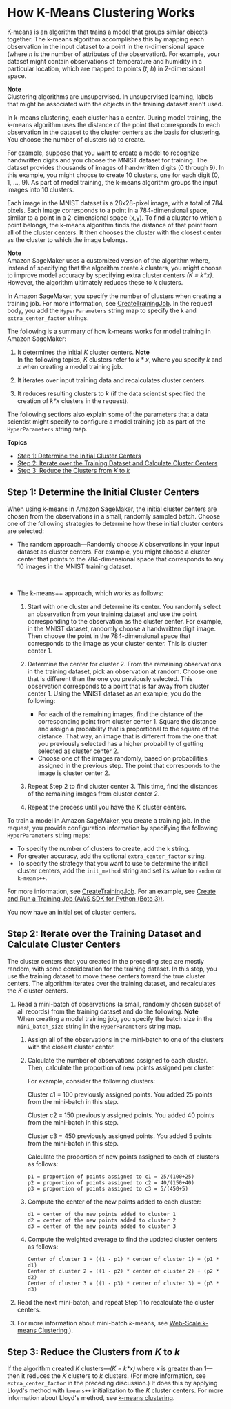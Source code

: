 # How K\-Means Clustering Works<a name="algo-kmeans-tech-notes"></a>

K\-means is an algorithm that trains a model that groups similar objects together\. The k\-means algorithm accomplishes this by mapping each observation in the input dataset to a point in the *n*\-dimensional space \(where *n* is the number of attributes of the observation\)\. For example, your dataset might contain observations of temperature and humidity in a particular location, which are mapped to points \(*t, h*\) in 2\-dimensional space\. 

**Note**  
Clustering algorithms are unsupervised\. In unsupervised learning, labels that might be associated with the objects in the training dataset aren't used\. 

In k\-means clustering, each cluster has a center\. During model training, the k\-means algorithm uses the distance of the point that corresponds to each observation in the dataset to the cluster centers as the basis for clustering\. You choose the number of clusters \(*k*\) to create\. 

For example, suppose that you want to create a model to recognize handwritten digits and you choose the MNIST dataset for training\. The dataset provides thousands of images of handwritten digits \(0 through 9\)\. In this example, you might choose to create 10 clusters, one for each digit \(0, 1, …, 9\)\. As part of model training, the k\-means algorithm groups the input images into 10 clusters\.

Each image in the MNIST dataset is a 28x28\-pixel image, with a total of 784 pixels\. Each image corresponds to a point in a 784\-dimensional space, similar to a point in a 2\-dimensional space \(x,y\)\. To find a cluster to which a point belongs, the k\-means algorithm finds the distance of that point from all of the cluster centers\. It then chooses the cluster with the closest center as the cluster to which the image belongs\. 

**Note**  
Amazon SageMaker uses a customized version of the algorithm where, instead of specifying that the algorithm create *k* clusters, you might choose to improve model accuracy by specifying extra cluster centers *\(K = k\*x\)*\. However, the algorithm ultimately reduces these to *k* clusters\.

In Amazon SageMaker, you specify the number of clusters when creating a training job\. For more information, see [CreateTrainingJob](API_CreateTrainingJob.md)\. In the request body, you add the `HyperParameters` string map to specify the `k` and `extra_center_factor` strings\.

The following is a summary of how k\-means works for model training in Amazon SageMaker:

1. It determines the initial *K* cluster centers\. 
**Note**  
In the following topics, *K* clusters refer to *k \* x*, where you specify *k* and *x* when creating a model training job\. 

1. It iterates over input training data and recalculates cluster centers\.

1. It reduces resulting clusters to *k* \(if the data scientist specified the creation of *k\*x* clusters in the request\)\. 

The following sections also explain some of the parameters that a data scientist might specify to configure a model training job as part of the `HyperParameters` string map\. 

**Topics**
+ [Step 1: Determine the Initial Cluster Centers](#kmeans-step1)
+ [Step 2: Iterate over the Training Dataset and Calculate Cluster Centers](#kmeans-step2)
+ [Step 3: Reduce the Clusters from *K* to *k*](#kmeans-step3)

## Step 1: Determine the Initial Cluster Centers<a name="kmeans-step1"></a>

When using k\-means in Amazon SageMaker, the initial cluster centers are chosen from the observations in a small, randomly sampled batch\. Choose one of the following strategies to determine how these initial cluster centers are selected:
+ The random approach—Randomly choose *K* observations in your input dataset as cluster centers\. For example, you might choose a cluster center that points to the 784\-dimensional space that corresponds to any 10 images in the MNIST training dataset\.

   
+ The k\-means\+\+ approach, which works as follows: 

  1. Start with one cluster and determine its center\. You randomly select an observation from your training dataset and use the point corresponding to the observation as the cluster center\. For example, in the MNIST dataset, randomly choose a handwritten digit image\. Then choose the point in the 784\-dimensional space that corresponds to the image as your cluster center\. This is cluster center 1\.

  1. Determine the center for cluster 2\. From the remaining observations in the training dataset, pick an observation at random\. Choose one that is different than the one you previously selected\. This observation corresponds to a point that is far away from cluster center 1\. Using the MNIST dataset as an example, you do the following:
     + For each of the remaining images, find the distance of the corresponding point from cluster center 1\. Square the distance and assign a probability that is proportional to the square of the distance\. That way, an image that is different from the one that you previously selected has a higher probability of getting selected as cluster center 2\. 
     + Choose one of the images randomly, based on probabilities assigned in the previous step\. The point that corresponds to the image is cluster center 2\.

  1. Repeat Step 2 to find cluster center 3\. This time, find the distances of the remaining images from cluster center 2\.

  1. Repeat the process until you have the *K* cluster centers\.

To train a model in Amazon SageMaker, you create a training job\. In the request, you provide configuration information by specifying the following `HyperParameters` string maps:
+ To specify the number of clusters to create, add the `k` string\.
+ For greater accuracy, add the optional `extra_center_factor` string\. 
+ To specify the strategy that you want to use to determine the initial cluster centers, add the `init_method` string and set its value to `random` or `k-means++`\.

For more information, see [CreateTrainingJob](API_CreateTrainingJob.md)\. For an example, see [Create and Run a Training Job \(AWS SDK for Python \(Boto 3\)\)](ex1-train-model.md#ex1-train-model-create-training-job)\. 

You now have an initial set of cluster centers\. 

## Step 2: Iterate over the Training Dataset and Calculate Cluster Centers<a name="kmeans-step2"></a>

The cluster centers that you created in the preceding step are mostly random, with some consideration for the training dataset\. In this step, you use the training dataset to move these centers toward the true cluster centers\. The algorithm iterates over the training dataset, and recalculates the *K* cluster centers\.

1. Read a mini\-batch of observations \(a small, randomly chosen subset of all records\) from the training dataset and do the following\. 
**Note**  
When creating a model training job, you specify the batch size in the `mini_batch_size` string in the `HyperParameters` string map\. 

   1. Assign all of the observations in the mini\-batch to one of the clusters with the closest cluster center\.

   1. Calculate the number of observations assigned to each cluster\. Then, calculate the proportion of new points assigned per cluster\.

      For example, consider the following clusters:

      Cluster c1 = 100 previously assigned points\. You added 25 points from the mini\-batch in this step\.

      Cluster c2 = 150 previously assigned points\. You added 40 points from the mini\-batch in this step\.

      Cluster c3 = 450 previously assigned points\. You added 5 points from the mini\-batch in this step\.

      Calculate the proportion of new points assigned to each of clusters as follows:

      ```
      p1 = proportion of points assigned to c1 = 25/(100+25)
      p2 = proportion of points assigned to c2 = 40/(150+40)
      p3 = proportion of points assigned to c3 = 5/(450+5)
      ```

   1. Compute the center of the new points added to each cluster:

      ```
      d1 = center of the new points added to cluster 1
      d2 = center of the new points added to cluster 2
      d3 = center of the new points added to cluster 3
      ```

   1. Compute the weighted average to find the updated cluster centers as follows:

      ```
      Center of cluster 1 = ((1 - p1) * center of cluster 1) + (p1 * d1)
      Center of cluster 2 = ((1 - p2) * center of cluster 2) + (p2 * d2)
      Center of cluster 3 = ((1 - p3) * center of cluster 3) + (p3 * d3)
      ```

1. Read the next mini\-batch, and repeat Step 1 to recalculate the cluster centers\. 

1. For more information about mini\-batch *k*\-means, see [Web\-Scale k\-means Clustering ](https://www.eecs.tufts.edu/~dsculley/papers/fastkmeans.pdf)\)\.

## Step 3: Reduce the Clusters from *K* to *k*<a name="kmeans-step3"></a>

If the algorithm created *K* clusters—*\(K = k\*x\)* where *x* is greater than 1—then it reduces the *K* clusters to *k* clusters\. \(For more information, see `extra_center_factor` in the preceding discussion\.\) It does this by applying Lloyd's method with `kmeans++` initialization to the *K* cluster centers\. For more information about Lloyd's method, see [k\-means clustering](https://pdfs.semanticscholar.org/0074/4cb7cc9ccbbcdadbd5ff2f2fee6358427271.pdf)\. 